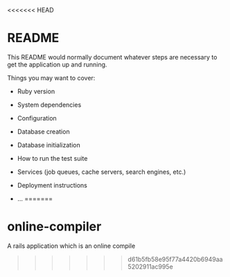 <<<<<<< HEAD
# README

This README would normally document whatever steps are necessary to get the
application up and running.

Things you may want to cover:

* Ruby version

* System dependencies

* Configuration

* Database creation

* Database initialization

* How to run the test suite

* Services (job queues, cache servers, search engines, etc.)

* Deployment instructions

* ...
=======
# online-compiler
A rails application which is an online compile
>>>>>>> d61b5fb58e95f77a4420b6949aa5202911ac995e
